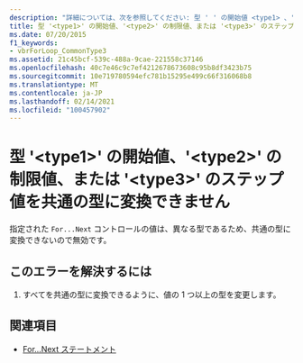 ```yaml
---
description: "詳細については、次を参照してください: 型 ' ' の開始値 <type1> 、' ' の値、 <type2> および ' ' のステップ値 <type3> を共通の型に変換できません"
title: 型 '<type1>' の開始値、'<type2>' の制限値、または '<type3>' のステップ値を共通の型に変換できません
ms.date: 07/20/2015
f1_keywords:
- vbrForLoop_CommonType3
ms.assetid: 21c45bcf-539c-488a-9cae-221558c37146
ms.openlocfilehash: 40c7e46c9c7ef4212678673608c95b8df3423b75
ms.sourcegitcommit: 10e719780594efc781b15295e499c66f316068b8
ms.translationtype: MT
ms.contentlocale: ja-JP
ms.lasthandoff: 02/14/2021
ms.locfileid: "100457902"
---
```

# <a name="cannot-convert-start-value-of-type-type1-limit-value-of-type2-and-step-value-of-type3-to-a-common-type"></a>型 '\<type1>' の開始値、'\<type2>' の制限値、または '\<type3>' のステップ値を共通の型に変換できません

指定された `For...Next` コントロールの値は、異なる型であるため、共通の型に変換できないので無効です。  
  
## <a name="to-correct-this-error"></a>このエラーを解決するには  
  
1. すべてを共通の型に変換できるように、値の 1 つ以上の型を変更します。  
  
## <a name="see-also"></a>関連項目

- [For...Next ステートメント](../language-reference/statements/for-next-statement.md)
